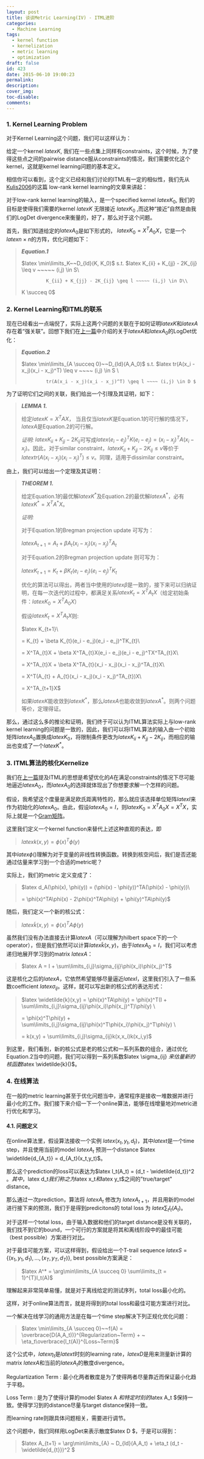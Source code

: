 ```yaml
---
layout: post
title: 谈谈Metric Learning(IV) - ITML进阶
categories:
  - Machine Learning
tags:
  - kernel function
  - kernelization
  - metric learning
  - optimization
draft: false
id: 423
date: 2015-06-10 19:00:23
permalink:
description:
cover_img:
toc-disable:
comments:
---
```


### 1\. Kernel Learning Problem

对于Kernel Learning这个问题，我们可以这样认为：

给定一个kernel $latex K$, 我们在一些点集上同样有constraints，这个时候，为了使得这些点之间的pairwise distance服从constraints的情况，我们需要优化这个kernel，这就是kernel learning问题的基本定义。

相信你可以看到，这个定义已经和我们讨论的ITML有一定的相似性，我们先从[Kulis2006](http://dl.acm.org/citation.cfm?id=1143908)的这篇 low-rank kernel learning的文章来讲起：

对于low-rank kernel learning的输入，是一个specified kernel $latex K_0$, 我们的目标是使得我们需要的kernel $latex K$ 无限接近 $latex K_0$ ,而这种“接近”自然是由我们的LogDet divergence来衡量的，好了，那么对于这个问题。

首先，我们知道给定的$latex A_0$是如下形式的， $latex K_0 = X^TA_0X$，它是一个$latex n \times n$的方阵，优化问题如下：

> **_Equation.1_**
> 
>   $latex \min\limits_K~~D_{ld}(K, K_0)$
>   s.t. $latex K_{ii} + K_{jj} - 2K_{ij} \leq v ~~~~~ (i,j) \in S\\> 
>              K_{ii} + K_{jj} - 2K_{ij} \geq l ~~~~~ (i,j) \in D\\> 
> K \succeq 0$

### 2\. Kernel Learning和ITML的联系

现在已经看出一点端倪了，实际上这两个问题的关联在于如何证明$latex K$和$latex A$存在着“强关联”。回想下我们在[上一篇](http://wp.me/p61l9A-68)中介绍的关于$latex A$和$latex A_0$的LogDet优化：

> **_Equation.2_**
> 
>   $latex \min\limits_{A \succeq 0}~~D_{ld}(A,A_0)$
>   s.t. $latex tr(A(x_i - x_j)(x_i - x_j)^T) \leq v ~~~~ (i,j) \in S \\> 
>              tr(A(x_i - x_j)(x_i - x_j)^T) \geq l ~~~~ (i,j) \in D $

为了证明它们之间的关联，我们给出一个引理及其证明，如下：

> **_LEMMA 1._**
> 
>   给定$latex K = X^TAX$， 当且仅当$latex K$是Equation.1的可行解的情况下，$latex A$是Equation.2的可行解。
> 
>   _证明:_
>   $latex K_{ii} + K_{jj} - 2K_{ij}$可写成$latex (e_i - e_j)^TK(e_i - e_j) = (x_i - x_j)^TA(x_i - x_j)$。因此，对于similar constraint，$latex K_{ii} + K_{jj} - 2K_{ij} \leq v$等价于$latex tr(A(x_i - x_j)(x_i-x_j)^T) \leq v$。同理，适用于dissimilar constraint。

由上，我们可以给出一个定理及其证明：

> **_THEOREM 1._**
> 
>   给定Equation.1的最优解$latex K^*$及Equation.2的最优解$latex A^*$，必有$latex K^* = X^TA^*X$。
> 
>   _证明:_
> 
>   对于Equation.1的Bregman projection update 可写为：
> 
>   $latex A_{t+1} = A_{t} + \beta A_{t}(x_i - x_j)(x_i - x_j)^TA_{t}$
> 
>   对于Equation.2的Bregman projection update 则可写为：
> 
>   $latex K_{t+1} = K_{t} + \beta K_{t}(e_i - e_j)(e_i - e_j)^TK_{t}$
> 
>   优化的算法可以得出，两者当中使用的$latex \beta$是一致的，接下来可以归纳证明，在每一次迭代的过程中，都满足关系$latex K_t = X^TA_{t}X$（给定初始条件：$latex K_0 = X^TA_{0}X$）
> 
>   假设$latex K_t = X^TA_{t}X$则:
> 
>   $latex K_{t+1}\\> 
>  = K_{t} + \beta K_{t}(e_i - e_j)(e_i - e_j)^TK_{t}\\> 
>  = X^TA_{t}X + \beta X^TA_{t}X(e_i - e_j)(e_i - e_j)^TX^TA_{t}X\\> 
>  = X^TA_{t}X + \beta X^TA_{t}(x_i - x_j)(x_i - x_j)^TA_{t}X\\> 
>  = X^T(A_{t} + A_{t}(x_i - x_j)(x_i - x_j)^TA_{t})X\\> 
>  = X^TA_{t+1}X$
> 
>   如果$latex K$能收敛到$latex K^*$，那么$latex A$也能收敛到$latex A^*$。则两个问题等价，定理得证。

那么，通过这么多的推论和证明，我们终于可以认为ITML算法实际上与low-rank kernel learning的问题是一致的，因此，我们可以将ITML算法的输入由一个初始矩阵$latex A_0$置换成$latex K_0$，将限制条件更改为$latex K_{ii} + K_{jj} - 2K_{ij}$，而相应的输出也变成了一个$latex K^*$。

### 3\. ITML算法的核化Kernelize

我们在[上一篇](http://wp.me/p61l9A-68)提及ITML的思想是希望优化的$A$在满足constraints的情况下尽可能地逼近$latex A_0$，而$latex A_0$的选择就体现出了你想要求解一个怎样的问题。

假设，我希望这个度量是满足欧氏距离特性的，那么就应该选择单位矩阵$latex I$来作为初始化的$latex A_0$。由此，假设$latex A_0 = I$，则$latex K_0 = X^TA_0X = X^TX$，实际上就是一个[Gram矩阵](http://en.wikipedia.org/wiki/Gramian_matrix)。

这里我们定义一个kernel function来替代上述这种直观的表达，即

> $latex k(x,y) = \phi(x)^T\phi(y)$

其中$latex \phi()$理解为对于变量的非线性转换函数。转换到核空间后，我们是否还能通过估量来学习到一个合适的metric呢？

实际上，我们的metric 定义变成了：

> $latex d_A(\phi(x), \phi(y)) = (\phi(x) - \phi(y))^TA(\phi(x) - \phi(y))\\> 
> = \phi(x)^TA\phi(x) - 2\phi(x)^TA\phi(y) + \phi(y)^TA\phi(y)$

随后，我们定义一个新的核公式：

> $latex \widetilde{k}(x,y) = \phi(x)^TA\phi(y)$

虽然我们没有办法直接去计算$latex A$（可以理解为hilbert space下的一个operator），但是我们依然可以计算$latex \widetilde{k}(x,y)$，由于$latex A_0 = I$，我们可以考虑递归地展开学习到的matrix $latex A$：

> $latex A = I + \sum\limits_{i,j}\sigma_{ij}\phi(x_i)\phi(x_j)^T$

这是核化之后的$latex A$，它依然希望能够尽量逼近$latex I$，这里我们引入了一些系数coefficient $latex \sigma_{ij}$。这样，就可以写出新的核公式的表达形式：

> $latex \widetilde{k}(x,y) = \phi(x)^TA\phi(y) = \phi(x)^T(I + \sum\limits_{i,j}\sigma_{ij}\phi(x_i)\phi(x_j)^T)\phi(y) \\> 
> = \phi(x)^T\phi(y) + \sum\limits_{i,j}\sigma_{ij}\phi(x)^T\phi(x_i)\phi(x_j)^T\phi(y) \\> 
> = k(x,y) + \sum\limits_{i,j}\sigma_{ij}k(x,x_i)k(x_i,y)$

到这里，我们看到，新的核公式是老的核公式和一系列系数的组合，通过优化Equation.2当中的问题，我们可以得到一系列系数$latex \sigma_{ij} $来估量新的核函数$latex \widetilde{k}()$。

### 4\. 在线算法

在一般的metric learning甚至于优化问题当中，通常程序是接收一堆数据并进行最小化的工作。我们接下来介绍一下一个online算法，能够在线增量地对metric进行优化和学习。

#### 4.1\. 问题定义

在online算法里，假设算法接收一个实例 $latex (x_t, y_t, d_t)$，其中$latex t$是一个time step，并且使用当前的model $latex A_t$ 预测一个distance $latex \widetilde{d_{A_t}} = d_{A_t}(x_t,y_t)$。

那么这个prediction的loss可以表达为$latex l_t(A_t) = (d_t - \widetilde{d_t})^2 $。其中，$latex d_t$我们称之为$latex x_t$和$latex y_t$之间的"true/target" distance。

那么通过一次prediction，算法将 $latex A_t$ 修改为 $latex A_{t+1}$，并且用新的model进行接下来的预测，我们于是得到predicitons的 total loss 为 $latex \sum_tl_t(A_t)$。

对于这样一个total loss，由于输入数据和他们的target distance是没有关联的，我们找不到它的bound，一个可行的方案就是将其和离线阶段中的最佳可能（best possible）方案进行对比。

对于最佳可能方案，可以这样得到，假设给出一个T-trail sequence $latex S = \{(x_1,y_1,d_1),...,(x_T,y_T,d_T)\}$, best possible方案满足：

> $latex A^* = \arg\min\limits_{A \succeq 0} \sum\limits_{t = 1}^{T}l_t(A)$

理解起来非常简单易懂，就是对于离线给定的测试序列，total loss最小化的。

这样，对于online算法而言，就是将得到的total loss和最佳可能方案进行对比。

一个解决在线学习的通用方法是在每一个time step解决下列正规化优化问题：

> $latex \min\limits_{A \succeq 0}~~f(A) = \overbrace{D(A,A_t))}^{Regularization~Term} + ~ \eta_t\overbrace{l_t(A)}^{Loss~Term}$

这个公式中，$latex \eta_t$是$latex t$时刻的learning rate，$latex D$是用来测量新计算的matrix $latex A$和当前的$latex A_t$的散度divergence。

Regulartization Term : 最小化两者散度是为了使得两者尽量靠近而保证最小化趋于平稳。

Loss Term : 是为了使得计算的model $latex A $和特定时刻的$latex A_t $保持一致。使得学习到的distance尽量与target distance保持一致。

而learning rate则跟具体问题相关，需要进行调节。

这个问题中，我们同样用LogDet来表示散度$latex D $，于是可以得到：

> $latex A_{t+1} = \arg\min\limits_{A} ~ D_{ld}(A,A_t) + \eta_t (d_t - \widetilde{d_{t}})^2 $